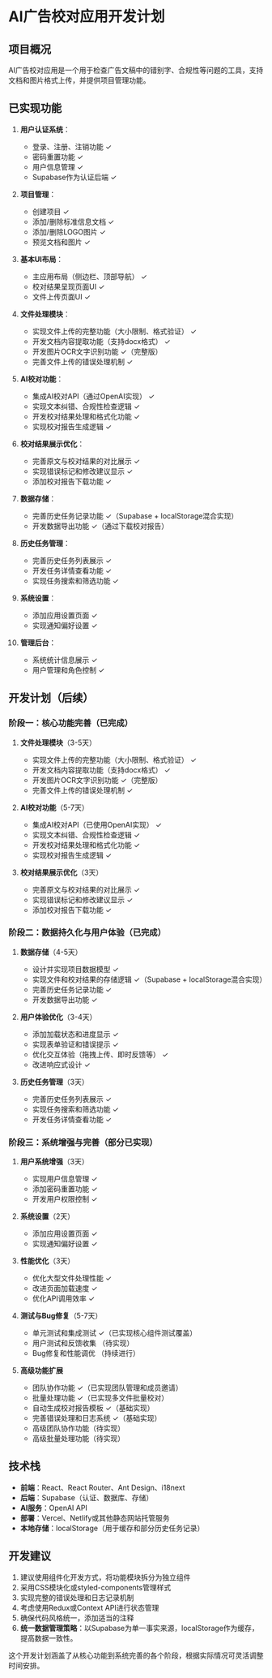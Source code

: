 # AI广告校对应用开发计划

## 项目概况

AI广告校对应用是一个用于检查广告文稿中的错别字、合规性等问题的工具，支持文档和图片格式上传，并提供项目管理功能。

## 已实现功能

1. **用户认证系统**：
   - 登录、注册、注销功能 ✓
   - 密码重置功能 ✓
   - 用户信息管理 ✓
   - Supabase作为认证后端 ✓

2. **项目管理**：
   - 创建项目 ✓
   - 添加/删除标准信息文档 ✓
   - 添加/删除LOGO图片 ✓
   - 预览文档和图片 ✓

3. **基本UI布局**：
   - 主应用布局（侧边栏、顶部导航） ✓
   - 校对结果呈现页面UI ✓
   - 文件上传页面UI ✓

4. **文件处理模块**：
   - 实现文件上传的完整功能（大小限制、格式验证） ✓
   - 开发文档内容提取功能（支持docx格式） ✓
   - 开发图片OCR文字识别功能 ✓（完整版）
   - 完善文件上传的错误处理机制 ✓

5. **AI校对功能**：
   - 集成AI校对API（通过OpenAI实现） ✓
   - 实现文本纠错、合规性检查逻辑 ✓
   - 开发校对结果处理和格式化功能 ✓
   - 实现校对报告生成逻辑 ✓

6. **校对结果展示优化**：
   - 完善原文与校对结果的对比展示 ✓
   - 实现错误标记和修改建议显示 ✓
   - 添加校对报告下载功能 ✓

7. **数据存储**：
   - 完善历史任务记录功能 ✓（Supabase + localStorage混合实现）
   - 开发数据导出功能 ✓（通过下载校对报告）

8. **历史任务管理**：
   - 完善历史任务列表展示 ✓
   - 开发任务详情查看功能 ✓
   - 实现任务搜索和筛选功能 ✓

9. **系统设置**：
    - 添加应用设置页面 ✓
    - 实现通知偏好设置 ✓

10. **管理后台**：
    - 系统统计信息展示 ✓
    - 用户管理和角色控制 ✓

## 开发计划（后续）

### 阶段一：核心功能完善（已完成）

1. **文件处理模块**（3-5天）
   - 实现文件上传的完整功能（大小限制、格式验证） ✓
   - 开发文档内容提取功能（支持docx格式） ✓
   - 开发图片OCR文字识别功能 ✓（完整版）
   - 完善文件上传的错误处理机制 ✓

2. **AI校对功能**（5-7天）
   - 集成AI校对API（已使用OpenAI实现） ✓
   - 实现文本纠错、合规性检查逻辑 ✓
   - 开发校对结果处理和格式化功能 ✓
   - 实现校对报告生成逻辑 ✓

3. **校对结果展示优化**（3天）
   - 完善原文与校对结果的对比展示 ✓
   - 实现错误标记和修改建议显示 ✓
   - 添加校对报告下载功能 ✓

### 阶段二：数据持久化与用户体验（已完成）

1. **数据存储**（4-5天）
   - 设计并实现项目数据模型 ✓
   - 实现文件和校对结果的存储逻辑 ✓（Supabase + localStorage混合实现）
   - 完善历史任务记录功能 ✓
   - 开发数据导出功能 ✓

2. **用户体验优化**（3-4天）
   - 添加加载状态和进度显示 ✓
   - 实现表单验证和错误提示 ✓
   - 优化交互体验（拖拽上传、即时反馈等） ✓
   - 改进响应式设计 ✓

3. **历史任务管理**（3天）
   - 完善历史任务列表展示 ✓
   - 实现任务搜索和筛选功能 ✓
   - 开发任务详情查看功能 ✓

### 阶段三：系统增强与完善（部分已实现）

1. **用户系统增强**（3天）
   - 实现用户信息管理 ✓
   - 添加密码重置功能 ✓
   - 开发用户权限控制 ✓

2. **系统设置**（2天）
   - 添加应用设置页面 ✓
   - 实现通知偏好设置 ✓

3. **性能优化**（3天）
   - 优化大型文件处理性能 ✓
   - 改进页面加载速度 ✓
   - 优化API调用效率 ✓

4. **测试与Bug修复**（5-7天）
   - 单元测试和集成测试 ✓（已实现核心组件测试覆盖）
   - 用户测试和反馈收集 （待实现）
   - Bug修复和性能调优 （持续进行）

5. **高级功能扩展**
   - 团队协作功能 ✓（已实现团队管理和成员邀请）
   - 批量处理功能 ✓（已实现多文件批量校对）
   - 自动生成校对报告模板 ✓（基础实现）
   - 完善错误处理和日志系统 ✓（基础实现）
   - 高级团队协作功能（待实现）
   - 高级批量处理功能（待实现）

## 技术栈

- **前端**：React、React Router、Ant Design、i18next
- **后端**：Supabase（认证、数据库、存储）
- **AI服务**：OpenAI API
- **部署**：Vercel、Netlify或其他静态网站托管服务
- **本地存储**：localStorage（用于缓存和部分历史任务记录）

## 开发建议

1. 建议使用组件化开发方式，将功能模块拆分为独立组件
2. 采用CSS模块化或styled-components管理样式
3. 实现完整的错误处理和日志记录机制
4. 考虑使用Redux或Context API进行状态管理
5. 确保代码风格统一，添加适当的注释
6. **统一数据管理策略**：以Supabase为单一事实来源，localStorage作为缓存，提高数据一致性。

这个开发计划涵盖了从核心功能到系统完善的各个阶段，根据实际情况可灵活调整时间安排。